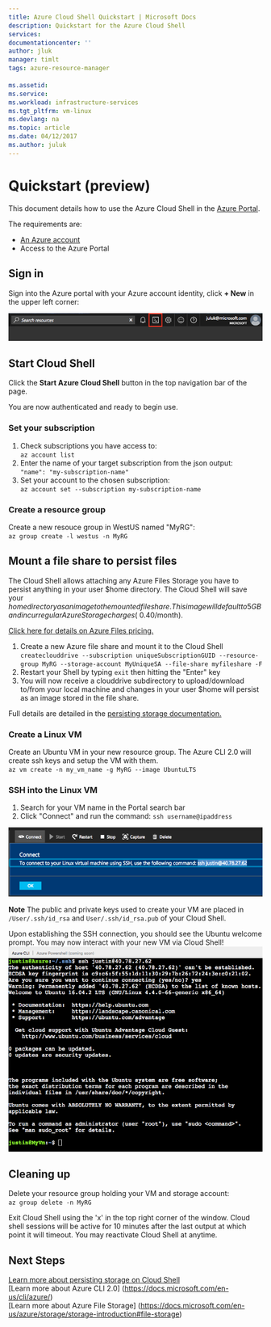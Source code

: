 ```yaml
---
title: Azure Cloud Shell Quickstart | Microsoft Docs
description: Quickstart for the Azure Cloud Shell
services: 
documentationcenter: ''
author: jluk
manager: timlt
tags: azure-resource-manager
 
ms.assetid: 
ms.service: 
ms.workload: infrastructure-services
ms.tgt_pltfrm: vm-linux
ms.devlang: na
ms.topic: article
ms.date: 04/12/2017
ms.author: juluk
---
```


# Quickstart (preview)
This document details how to use the Azure Cloud Shell in the [Azure Portal](https://ms.portal.azure.com/).

The requirements are:
* [An Azure account](https://azure.microsoft.com/pricing/free-trial/)
* Access to the Azure Portal

## Sign in
Sign into the Azure portal with your Azure account identity, click **+ New** in the upper left corner:

![](media/shell-icon.png)

## Start Cloud Shell
Click the **Start Azure Cloud Shell** button in the top navigation bar of the page.

You are now authenticated and ready to begin use.

### Set your subscription
1. Check subscriptions you have access to: <br>
`az account list`
2. Enter the name of your target subscription from the json output: <br>
`"name": "my-subscription-name"`
3. Set your account to the chosen subscription: <br>
`az account set --subscription my-subscription-name`

### Create a resource group
Create a new resouce group in WestUS named "MyRG": <br>
`az group create -l westus -n MyRG` <br>

## Mount a file share to persist files
The Cloud Shell allows attaching any Azure Files Storage you have to persist anything in your user $home directory.
The Cloud Shell will save your $home directory as an image to the mounted file share. This image will default to 5GB and incur regular Azure Storage charges (~$0.40/month).

[Click here for details on Azure Files pricing.](https://azure.microsoft.com/en-us/pricing/details/storage/files/)

1. Create a new Azure file share and mount it to the Cloud Shell <br>
`createclouddrive --subscription uniqueSubscriptionGUID --resource-group MyRG --storage-account MyUniqueSA --file-share myfileshare -F`
2. Restart your Shell by typing `exit` then hitting the "Enter" key
3. You will now receive a clouddrive subdirectory to upload/download to/from your local machine and changes in your user $home will persist as an image stored in the file share.

Full details are detailed in the [persisting storage documentation.](acc-persisting-storage.md)

### Create a Linux VM
Create an Ubuntu VM in your new resource group. The Azure CLI 2.0 will create ssh keys and setup the VM with them. <br>
`az vm create -n my_vm_name -g MyRG --image UbuntuLTS`

### SSH into the Linux VM
1. Search for your VM name in the Portal search bar
2. Click "Connect" and run the command: `ssh username@ipaddress`

![](media/sshcmd-copy.png)

**Note** The public and private keys used to create your VM are placed in `/User/.ssh/id_rsa` and `User/.ssh/id_rsa.pub` of your Cloud Shell.

Upon establishing the SSH connection, you should see the Ubuntu welcome prompt. You may now interact with your new VM via Cloud Shell!
![](media/ubuntu-welcome.png)

## Cleaning up 
Delete your resource group holding your VM and storage account: <br>
`az group delete -n MyRG`

Exit Cloud Shell using the 'x' in the top right corner of the window. Cloud shell sessions will be active for 10 minutes after the last output at which point it will timeout. You may reactivate Cloud Shell at anytime.

## Next Steps
[Learn more about persisting storage on Cloud Shell](acc-persisting-storage.md) <br>
[Learn more about Azure CLI 2.0] (https://docs.microsoft.com/en-us/cli/azure/) <br>
[Learn more about Azure File Storage] (https://docs.microsoft.com/en-us/azure/storage/storage-introduction#file-storage) <br>
